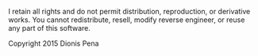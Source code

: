 I retain all rights and do not permit distribution, reproduction, or derivative works.
You cannot redistribute, resell, modify reverse engineer, or reuse any part of this software.




Copyright 2015 Dionis Pena


